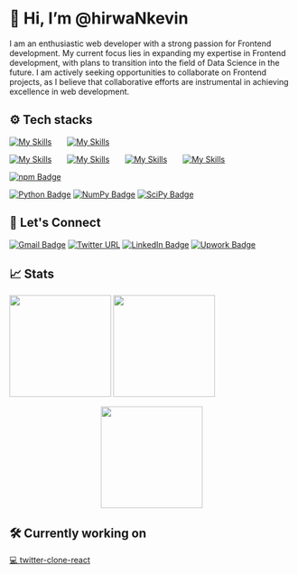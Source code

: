 # 👋 Hi, I’m @hirwaNkevin
I am an enthusiastic web developer with a strong passion for Frontend development. My current focus lies in expanding my expertise in Frontend development, with plans to transition into the field of Data Science in the future. I am actively seeking opportunities to collaborate on Frontend projects, as I believe that collaborative efforts are instrumental in achieving excellence in web development.    
 ## ⚙️ Tech stacks
   [![My Skills](https://skillicons.dev/icons?i=html,css,js,ts)](https://github.com/hirwaNkevin) &nbsp;&nbsp;&nbsp;&nbsp;&nbsp;  [![My Skills](https://skillicons.dev/icons?i=react)](https://github.com/hirwaNkevin) &nbsp;&nbsp;&nbsp;&nbsp;&nbsp;
   
   [![My Skills](https://skillicons.dev/icons?i=nodejs,py,django,spring)](https://github.com/hirwaNkevin)  &nbsp;&nbsp;&nbsp;&nbsp;&nbsp;
   [![My Skills](https://skillicons.dev/icons?i=vite)](https://github.com/hirwaNkevin)  &nbsp;&nbsp;&nbsp;&nbsp;&nbsp;
   [![My Skills](https://skillicons.dev/icons?i=postman,vscode)](https://github.com/hirwaNkevin) &nbsp;&nbsp;&nbsp;&nbsp;&nbsp;
   [![My Skills](https://skillicons.dev/icons?i=figma)](https://github.com/hirwaNkevin)  

   [![npm Badge](https://img.shields.io/badge/npm-CB3837?logo=npm&logoColor=fff&style=plastic)](https://github.com/hirwaNkevin)

   [![Python Badge](https://img.shields.io/badge/Python-3776AB?logo=python&logoColor=fff&style=plastic)](https://github.com/hirwaNkevin)
   [![NumPy Badge](https://img.shields.io/badge/NumPy-013243?logo=numpy&logoColor=fff&style=plastic)](https://github.com/hirwaNkevin)
   [![SciPy Badge](https://img.shields.io/badge/SciPy-8CAAE6?logo=scipy&logoColor=fff&style=plastic)](https://github.com/hirwaNkevin)

 ## 📱 Let's Connect  
[![Gmail Badge](https://img.shields.io/badge/Gmail-EA4335?logo=gmail&logoColor=fff&style=plastic)](mailto:hirwankevin@gmail.com) 
[![Twitter URL](https://img.shields.io/twitter/url?url=https%3A%2F%2Ftwitter.com%2FkevinHirwaN&style=flat&logo=Twitter&logoColor=blue&label=%40kevinHirwaN&labelColor=black&color=black&link=https%3A%2F%2Ftwitter.com%2FkevinHirwaN)](https://twitter.com/kevinHirwaN)
[![LinkedIn Badge](https://img.shields.io/badge/LinkedIn-0A66C2?logo=linkedin&logoColor=fff&style=plastic)](https://www.linkedin.com/in/kevin-hirwa-nzitatira-623022281/)
[![Upwork Badge](https://img.shields.io/badge/Upwork-6FDA44?logo=upwork&logoColor=fff&style=plastic)](https://www.upwork.com/freelancers/~0197ce3fd6a5e18f08)
## 📈 Stats
 <a href="https://github.com/hirwaNkevin">
    <img height="180em" src="https://github-readme-stats.vercel.app/api?username=hirwaNKevin&theme=tokyonight&show_icons=true&hide_border=true&count_private=true"></a>
 <a href="https://github.com/hirwaNkevin">
    <img height="180em" src="https://github-readme-stats.vercel.app/api/top-langs/?username=hirwaNKevin&theme=tokyonight&show_icons=true&hide_border=true&layout=compact"></a>
    
 <a href="https://github.com/hirwaNkevin"><img  style="display:block;margin: auto;" height="180em" src="https://github-readme-streak-stats.herokuapp.com/?user=hirwaNKevin&theme=tokyonight&hide_border=true"></a>

## 🛠️ Currently working on  
[💻 twitter-clone-react ](https://github.com/hirwaNkevin/twitter-clone-react)
